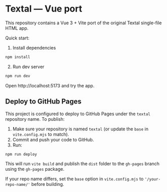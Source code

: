 # Textal — Vue port

This repository contains a Vue 3 + Vite port of the original Textal single-file HTML app.

Quick start:

1. Install dependencies

```bash
npm install
```

2. Run dev server

```bash
npm run dev
```

Open http://localhost:5173 and try the app.

Deploy to GitHub Pages
----------------------

This project is configured to deploy to GitHub Pages under the `textal` repository name. To publish:

1. Make sure your repository is named `textal` (or update the `base` in `vite.config.mjs` to match).
2. Commit and push your code to GitHub.
3. Run:

```bash
npm run deploy
```

This will run `vite build` and publish the `dist` folder to the `gh-pages` branch using the `gh-pages` package.

If your repo name differs, set the `base` option in `vite.config.mjs` to `'/your-repo-name/'` before building.
